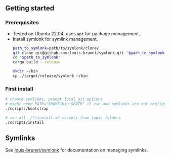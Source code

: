 <!-- ## Prerequisites -->
<!---->
<!-- Tested on Ubuntu 22.04 -->
<!---->
<!-- ### zsh as the default shell -->
<!---->
<!-- 1. Install -->
<!---->
<!-- Check if installed: `zsh --version` (expect 5.0.8 or more recent) -->
<!---->
<!-- ```bash -->
<!-- sudo apt install zsh -->
<!-- ``` -->
<!---->
<!-- 2. Set as default shell -->
<!---->
<!-- Check if it is already the default shell: `echo $SHELL` -->
<!---->
<!-- ```bash -->
<!-- chsh -s $(which zsh) -->
<!-- ``` -->
<!---->
<!-- Restart the terminal. -->
<!---->
<!-- ### oh-my-zsh to manage zsh plugins and themes -->
<!---->
<!-- ```bash -->
<!-- sh -c "$(curl -fsSL https://raw.githubusercontent.com/ohmyzsh/ohmyzsh/master/tools/install.sh)" -->
<!-- ``` -->
<!---->
<!-- ### powerlevel10k theme for zsh -->
<!---->
<!-- 1. install the [recommended](https://github.com/romkatv/powerlevel10k#meslo-nerd-font-patched-for-powerlevel10k) nerd font -->
<!---->
<!-- ```bash -->
<!-- mkdir -p ~/.local/share/fonts/truetype -->
<!-- wget https://github.com/romkatv/powerlevel10k-media/raw/master/MesloLGS%20NF%20Regular.ttf && mv MesloLGS\ NF\ Regular.ttf ~/.local/share/fonts/truetype/  -->
<!-- wget https://github.com/romkatv/powerlevel10k-media/raw/master/MesloLGS%20NF%20Bold.ttf && mv MesloLGS\ NF\ Bold.ttf ~/.local/share/fonts/truetype/  -->
<!-- wget https://github.com/romkatv/powerlevel10k-media/raw/master/MesloLGS%20NF%20Italic.ttf && mv MesloLGS\ NF\ Italic.ttf ~/.local/share/fonts/truetype/  -->
<!-- wget https://github.com/romkatv/powerlevel10k-media/raw/master/MesloLGS%20NF%20Bold%20Italic.ttf && mv MesloLGS\ NF\ Bold\ Italic.ttf ~/.local/share/fonts/truetype/  -->
<!-- ``` -->
<!---->
<!-- Restart the terminal (?) and set the font as the terminals default font. For Ubuntu's terminal, Preferences > Profiles > {current profile} > Text > Custom Font. -->
<!---->
<!-- 2. manage the p10k theme with oh-my-zsh -->
<!---->
<!-- ```bash -->
<!-- git clone --depth=1 https://github.com/romkatv/powerlevel10k.git ${ZSH_CUSTOM:-$HOME/.oh-my-zsh/custom}/themes/powerlevel10k -->
<!-- ``` -->
<!---->
<!-- Add to `.zshrc` : `ZSH_THEME="powerlevel10k/powerlevel10k"` -->
<!---->
<!-- ### tmux -->
<!---->
<!-- ```bash -->
<!-- sudo apt install tmux -->
<!-- ``` -->
<!---->
<!-- ### nvim -->
<!---->
<!-- Check version `nvim --version` (expect 0.9.1+) -->
<!---->
<!-- ```bash -->
<!-- sudo snap install nvim --classic -->
<!-- ``` -->

## Getting started

### Prerequisites
- Tested on Ubuntu 22.04, uses `apt` for package management.
- Install symlonk for symlink management.
    ```bash
    path_to_symlonk=path/to/symlonk/clone/
    git clone git@github.com:louis-brunet/symlonk.git "$path_to_symlonk"
    cd "$path_to_symlonk"
    cargo build --release

    mkdir ~/bin
    cp ./target/release/symlonk ~/bin
    ```

### First install
```bash
# create symlinks, prompt local git options
# might need PATH="$HOME/bin:$PATH" if zsh and symlinks are not configured yet
./scripts/bootstrap

# run all ./*/install.sh scripts from topic folders
./scripts/install
```

## Symlinks
See [louis-brunet/symlonk](https://github.com:louis-brunet/symlonk) for documentation on managing symlinks.
